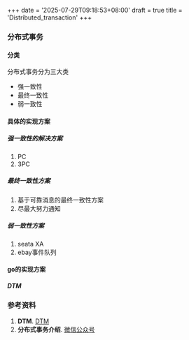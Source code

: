 +++
date = '2025-07-29T09:18:53+08:00'
draft = true
title = 'Distributed_transaction'
+++
### 分布式事务
#### 分类
分布式事务分为三大类
* 强一致性
* 最终一致性
* 弱一致性
#### 具体的实现方案
##### 强一致性的解决方案
1. PC
2. 3PC
##### 最终一致性方案
1. 基于可靠消息的最终一致性方案
2. 尽最大努力通知
##### 弱一致性方案
1. seata XA
2. ebay事件队列
#### go的实现方案
##### DTM
### 参考资料
1. **DTM**. [DTM](https://dtm.pub/guide/start.html)
2. **分布式事务介绍**. [微信公众号](https://mp.weixin.qq.com/s/dgt-V6MwEYs0zU36nSFy7w)